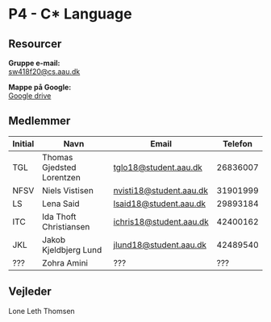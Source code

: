 # P4 - C* Language

## Resourcer

**Gruppe e-mail:**<br>
sw418f20@cs.aau.dk

**Mappe på Google:**<br>
[Google drive](https://drive.google.com/drive/folders/1-HIOyeOl25tUC56HXqpKgGgdqqzFzoX_?usp=sharing)

## Medlemmer

| Initial | Navn | Email | Telefon |
| ------------- | ------------- | ------------- | ------------- |
| TGL | Thomas Gjedsted Lorentzen | tglo18@student.aau.dk | 26836007 |
| NFSV | Niels Vistisen | nvisti18@student.aau.dk  | 31901999 |
| LS | Lena Said | lsaid18@student.aau.dk | 29893184 |
| ITC | Ida Thoft Christiansen | ichris18@student.aau.dk | 42400162 |
| JKL | Jakob Kjeldbjerg Lund | jlund18@student.aau.dk | 42489540 |
| ??? | Zohra Amini | ??? | ??? |

## Vejleder
Lone Leth Thomsen
